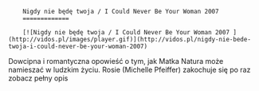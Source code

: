 
        Nigdy nie będę twoja / I Could Never Be Your Woman 2007 
        =============
        
        [![Nigdy nie będę twoja / I Could Never Be Your Woman 2007 ](http://vidos.pl/images/player.gif)](http://vidos.pl/nigdy-nie-bede-twoja-i-could-never-be-your-woman-2007)
        
        
 Dowcipna i romantyczna opowieść o tym, jak Matka Natura może namieszać w ludzkim życiu. Rosie (Michelle Pfeiffer) zakochuje się po raz zobacz pełny opis
    